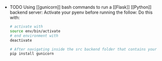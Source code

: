 - TODO Using [[gunicorn]] bash commands to run a [[Flask]] [[Python]] backend server:
  Activate your pyenv before running the follow: Do this with:
  
  ```bash
  # activate with 
  source env/bin/activate
  # end environment with
  deactivate
  ```
  
  ```bash
  # After navigating inside the src backend folder that contains your app.py file
  pip install gunicorn
  ```